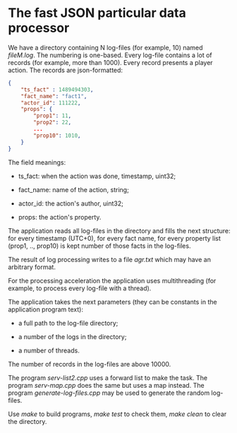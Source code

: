 # The fast JSON particular data processor

We have a directory containing N log-files (for example, 10) named _fileM.log_.  The numbering is one-based.  Every log-file contains a lot of records (for example, more than 1000).  Every record presents a player action.  The records are json-formatted:

```json
{
    "ts_fact" : 1489494303,
    "fact_name": "fact1",
    "actor_id": 111222,
    "props": {
        "prop1": 11,
        "prop2": 22,
        ...
        "prop10": 1010,
    }
}
```

The field meanings:

* ts_fact: when the action was done, timestamp, uint32;

* fact_name: name of the action, string;

* actor_id: the action's author, uint32;

* props: the action's property.

The application reads all log-files in the directory and fills the next structure: for every timestamp (UTC+0), for every fact name, for every property list (prop1, .., prop10) is kept number of those facts in the log-files.

The result of log processing writes to a file _agr.txt_ which may have an arbitrary format.

For the processing acceleration the application uses multithreading (for example, to process every log-file with a thread).

The application takes the next parameters (they can be constants in the application program text):

* a full path to the log-file directory;

* a number of the logs in the directory;

* a number of threads.

The number of records in the log-files are above 10000.

The program _serv-list2.cpp_ uses a forward list to make the task.  The program _serv-map.cpp_ does the same but uses a map instead.  The program _generate-log-files.cpp_ may be used to generate the random log-files.

Use _make_ to build programs, _make test_ to check them, _make clean_ to clear the directory.

